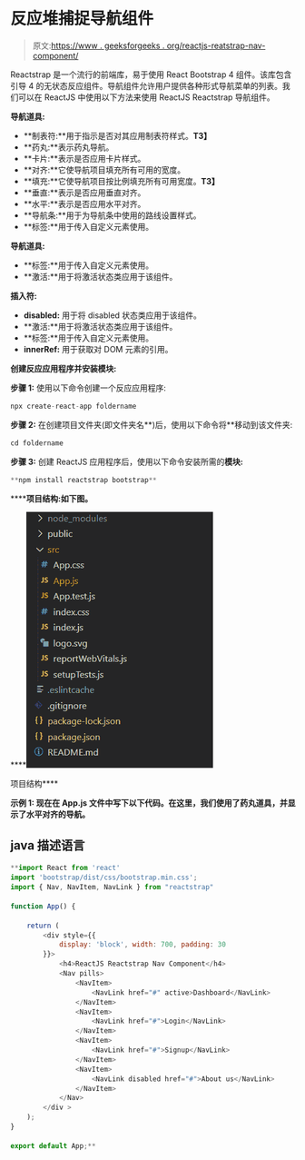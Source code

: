 # 反应堆捕捉导航组件

> 原文:[https://www . geeksforgeeks . org/reactjs-reatstrap-nav-component/](https://www.geeksforgeeks.org/reactjs-reactstrap-nav-component/)

Reactstrap 是一个流行的前端库，易于使用 React Bootstrap 4 组件。该库包含引导 4 的无状态反应组件。导航组件允许用户提供各种形式导航菜单的列表。我们可以在 ReactJS 中使用以下方法来使用 ReactJS Reactstrap 导航组件。

**导航道具:**

*   **制表符:**用于指示是否对其应用制表符样式。**T3】**
*   **药丸:**表示药丸导航。
*   **卡片:**表示是否应用卡片样式。
*   **对齐:**它使导航项目填充所有可用的宽度。
*   **填充:**它使导航项目按比例填充所有可用宽度。**T3】**
*   **垂直:**表示是否应用垂直对齐。
*   **水平:**表示是否应用水平对齐。
*   **导航条:**用于为导航条中使用的路线设置样式。
*   **标签:**用于传入自定义元素使用。

**导航道具:**

*   **标签:**用于传入自定义元素使用。
*   **激活:**用于将激活状态类应用于该组件。

**插入符:**

*   **disabled:** 用于将 disabled 状态类应用于该组件。
*   **激活:**用于将激活状态类应用于该组件。
*   **标签:**用于传入自定义元素使用。
*   **innerRef:** 用于获取对 DOM 元素的引用。

**创建反应应用程序并安装模块:**

**步骤 1:** 使用以下命令创建一个反应应用程序:

```jsx
npx create-react-app foldername
```

**步骤 2:** 在创建项目文件夹(即文件夹名**)后，使用以下命令将**移动到该文件夹:

```jsx
cd foldername
```

**步骤 3:** 创建 ReactJS 应用程序后，使用以下命令安装所需的****模块:****

```jsx
**npm install reactstrap bootstrap**
```

******项目结构:**如下图。****

****![](img/f04ae0d8b722a9fff0bd9bd138b29c23.png)

项目结构**** 

******示例 1:** 现在在 **App.js** 文件中写下以下代码。在这里，我们使用了药丸道具，并显示了水平对齐的导航。****

## ****java 描述语言****

```jsx
**import React from 'react'
import 'bootstrap/dist/css/bootstrap.min.css';
import { Nav, NavItem, NavLink } from "reactstrap"

function App() {

    return (
        <div style={{
            display: 'block', width: 700, padding: 30
        }}>
            <h4>ReactJS Reactstrap Nav Component</h4>
            <Nav pills>
                <NavItem>
                    <NavLink href="#" active>Dashboard</NavLink>
                </NavItem>
                <NavItem>
                    <NavLink href="#">Login</NavLink>
                </NavItem>
                <NavItem>
                    <NavLink href="#">Signup</NavLink>
                </NavItem>
                <NavItem>
                    <NavLink disabled href="#">About us</NavLink>
                </NavItem>
            </Nav>
        </div >
    );
}

export default App;**
```